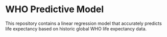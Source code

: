 # WHO Predictive Model
This repository contains a linear regression model that accurately predicts life expectancy based on historic global WHO life expectancy data.
